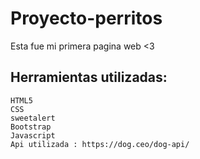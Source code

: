 # Proyecto-perritos

Esta fue mi primera pagina web <3
## Herramientas utilizadas:
```
HTML5
CSS
sweetalert
Bootstrap 
Javascript
Api utilizada : https://dog.ceo/dog-api/
```
